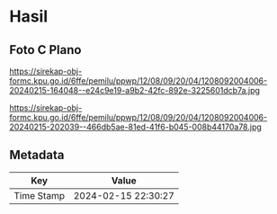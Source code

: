 # Hasil

## Foto C Plano

https://sirekap-obj-formc.kpu.go.id/6ffe/pemilu/ppwp/12/08/09/20/04/1208092004006-20240215-164048--e24c9e19-a9b2-42fc-892e-3225601dcb7a.jpg

https://sirekap-obj-formc.kpu.go.id/6ffe/pemilu/ppwp/12/08/09/20/04/1208092004006-20240215-202039--466db5ae-81ed-41f6-b045-008b44170a78.jpg


## Metadata

| Key        | Value               |
| ---------- | ------------------- |
| Time Stamp | 2024-02-15 22:30:27 |



